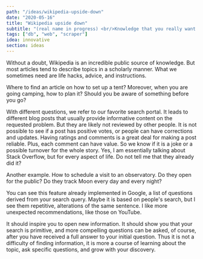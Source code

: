 ```yaml
---
path: "/ideas/wikipedia-upside-down"
date: "2020-05-16"
title: "Wikipedia upside down"
subtitle: "(real name in progress) <br/>Knowledge that you really want to know"
tags: ["db", "web", "scraper"]
idea: innovative
section: ideas
---
```


Without a doubt, Wikipedia is an incredible public source of knowledge. But most articles tend to describe topics in a scholarly manner. What we sometimes need are life hacks, advice, and instructions.

Where to find an article on how to set up a tent? Moreover, when you are going camping, how to plan it? Should you be aware of something before you go?

With different questions, we refer to our favorite search portal. It leads to different blog posts that usually provide informative content on the requested problem. But they are likely not reviewed by other people. It is not possible to see if a post has positive votes, or people can have corrections and updates. Having ratings and comments is a great deal for making a post reliable. Plus, each comment can have value. So we know if it is a joke or a possible turnover for the whole story. Yes, I am essentially talking about Stack Overflow, but for every aspect of life. Do not tell me that they already did it?

Another example. How to schedule a visit to an observatory. Do they open for the public? Do they track Moon every day and every night?

You can see this feature already implemented in Google, a list of questions derived from your search query. Maybe it is based on people's search, but I see them repetitive, alterations of the same sentence. I like more unexpected recommendations, like those on YouTube. 

It should inspire you to open new information. It should show you that your search is primitive, and more compelling questions can be asked, of course, after you have received a full answer to your initial question. Thus it is not a difficulty of finding information, it is more a course of learning about the topic, ask specific questions, and grow with your discovery.